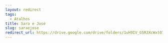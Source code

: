 ```yaml
---
layout: redirect
tags:
  - Atalhos
title: Sara e José
slug: saraejose
redirect_url: https://drive.google.com/drive/folders/1uH9IV_G5R3XcWxtOI4NlNguPW5xcDjCU?usp=drive_link
---
```

